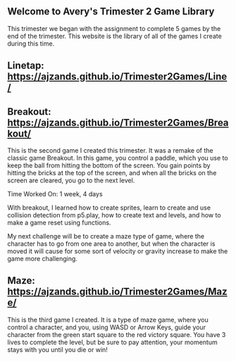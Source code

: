 ## Welcome to Avery's Trimester 2 Game Library

This trimester we began with the assignment to complete 5 games by the end of the trimester. This website is the library of all of the games I create during this time.

## Linetap: https://ajzands.github.io/Trimester2Games/Line/

## Breakout: https://ajzands.github.io/Trimester2Games/Breakout/

This is the second game I created this trimester. It was a remake of the classic game Breakout. In this game, you control a paddle, which you use to keep the ball from hitting the bottom of the screen. You gain points by hitting the bricks at the top of the screen, and when all the bricks on the screen are cleared, you go to the next level.

Time Worked On: 1 week, 4 days

With breakout, I learned how to create sprites, learn to create and use collision detection from p5.play, how to create text and levels, and how to make a game reset using functions.

My next challenge will be to create a maze type of game, where the character has to go from one area to another, but when the character is moved it will cause for some sort of velocity or gravity increase to make the game more challenging.

## Maze: https://ajzands.github.io/Trimester2Games/Maze/

This is the third game I created. It is a type of maze game, where you control a character, and you, using WASD or Arrow Keys, guide your character from the green start square to the red victory square. You have 3 lives to complete the level, but be sure to pay attention, your momentum stays with you until you die or win!


